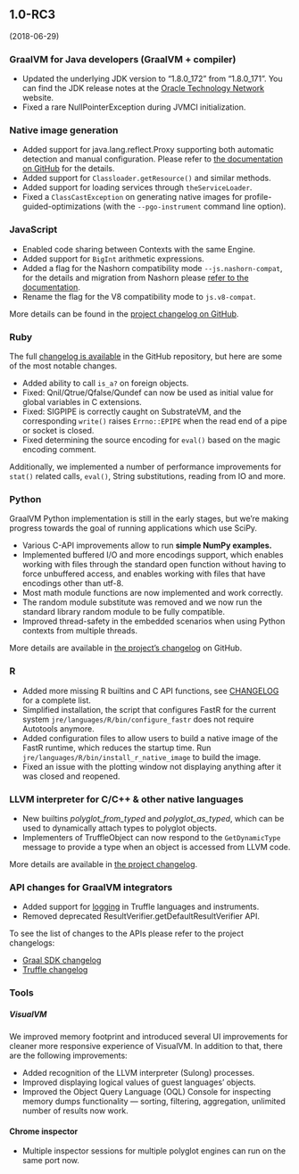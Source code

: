 ## 1.0-RC3
(2018-06-29)
### GraalVM for Java developers (GraalVM + compiler)

* Updated the underlying JDK version to “1.8.0_172” from “1.8.0_171”. You can find the JDK release notes at the [Oracle Technology Network](http://www.oracle.com/technetwork/java/javase/8u172-relnotes-4308893.html) website.
* Fixed a rare NullPointerException during JVMCI initialization.

### Native image generation

* Added support for java.lang.reflect.Proxy supporting both automatic detection and manual configuration. Please refer to [the documentation on GitHub](https://github.com/oracle/graal/blob/master/substratevm/DYNAMIC_PROXY.md) for the details.
* Added support for `Classloader.getResource()` and similar methods.
* Added support for loading services through `theServiceLoader`.
* Fixed a `ClassCastException` on generating native images for profile-guided-optimizations (with the `--pgo-instrument` command line option).

### JavaScript

* Enabled code sharing between Contexts with the same Engine.
* Added support for `BigInt` arithmetic expressions.
* Added a flag for the Nashorn compatibility mode `--js.nashorn-compat`, for the details and migration from Nashorn please [refer to the documentation](https://github.com/graalvm/graaljs/blob/master/docs/user/NashornMigrationGuide.md).
* Rename the flag for the V8 compatibility mode to `js.v8-compat`.

More details can be found in the [project changelog on GitHub](https://github.com/graalvm/graaljs/blob/master/CHANGELOG.md).

### Ruby

The full [changelog is available](https://github.com/oracle/truffleruby/blob/master/CHANGELOG.md) in the GitHub repository, but here are some of the most notable changes.

* Added ability to call `is_a?` on foreign objects.
* Fixed: Qnil/Qtrue/Qfalse/Qundef can now be used as initial value for global variables in C extensions.
* Fixed: SIGPIPE is correctly caught on SubstrateVM, and the corresponding `write()` raises `Errno::EPIPE` when the read end of a pipe or socket is closed.
* Fixed determining the source encoding for `eval()` based on the magic encoding comment.

Additionally, we implemented a number of performance improvements for `stat()` related calls, `eval()`, String substitutions, reading from IO and more.

### Python

GraalVM Python implementation is still in the early stages, but we’re making progress towards the goal of running applications which use SciPy.

* Various C-API improvements allow to run **simple NumPy examples.**
* Implemented buffered I/O and more encodings support, which enables working with files through the standard open function without having to force unbuffered access, and enables working with files that have encodings other than utf-8.
* Most math module functions are now implemented and work correctly.
* The random module substitute was removed and we now run the standard library random module to be fully compatible.
* Improved thread-safety in the embedded scenarios when using Python contexts from multiple threads.

More details are available in [the project’s changelog](https://github.com/graalvm/graalpython/blob/master/CHANGELOG.md) on GitHub.

### R

* Added more missing R builtins and C API functions, see [CHANGELOG](https://github.com/oracle/fastr/blob/master/CHANGELOG.md) for a complete list.
* Simplified installation, the script that configures FastR for the current system  `jre/languages/R/bin/configure_fastr` does not require Autotools anymore.
* Added configuration files to allow users to build a native image of the FastR runtime, which reduces the startup time. Run `jre/languages/R/bin/install_r_native_image` to build the image.
* Fixed an issue with the plotting window not displaying anything after it was closed and reopened.

### LLVM interpreter for C/C++ & other native languages

* New builtins _polyglot_from_typed_ and _polyglot_as_typed_, which can be used to dynamically attach types to polyglot objects.
* Implementers of TruffleObject can now respond to the `GetDynamicType` message to provide a type when an object is accessed from LLVM code.

More details are available in [the project changelog](https://github.com/graalvm/sulong/blob/master/CHANGELOG.md).

### API changes for GraalVM integrators

* Added support for [logging](http://www.graalvm.org/sdk/javadoc/org/graalvm/polyglot/Context.Builder.html#logHandler-java.util.logging.Handler-) in Truffle languages and instruments.
* Removed deprecated ResultVerifier.getDefaultResultVerifier API.

To see the list of changes to the APIs please refer to the project changelogs:

* [Graal SDK changelog](https://github.com/oracle/graal/blob/master/sdk/CHANGELOG.md)
* [Truffle changelog](https://github.com/oracle/graal/blob/master/truffle/CHANGELOG.md)

### Tools

##### VisualVM

We improved memory footprint and introduced several UI improvements for cleaner more responsive experience of VisualVM. In addition to that, there are the following improvements:

* Added recognition of the LLVM interpreter (Sulong) processes.
* Improved displaying logical values of guest languages’ objects.
* Improved the Object Query Language (OQL) Console for inspecting memory dumps functionality — sorting, filtering, aggregation, unlimited number of results now work.

#### Chrome inspector

* Multiple inspector sessions for multiple polyglot engines can run on the same port now.
